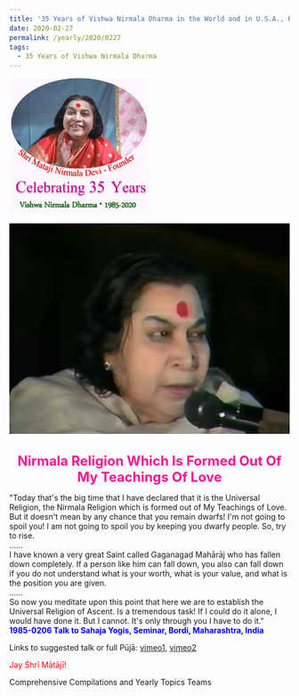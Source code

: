 ```yaml
---
title: '35 Years of Vishwa Nirmala Dharma in the World and in U.S.A., Post 4'
date: 2020-02-27
permalink: /yearly/2020/0227
tags:
  - 35 Years of Vishwa Nirmala Dharma
---
```


<div style="text-align: left"><img src="/images/Celebrating35YearsVishwaNirmalaDharma.png" width="250" /></div><br>

<div style="text-align: center"><img src="/images/image328.png" /></div>

<br>
<p style="color:DeepPink; text-align:center">
<font size="+2"><b>Nirmala Religion Which Is Formed Out Of My Teachings Of Love</b><br></font>
</p>

<p>
"Today that's the big time that I have declared that it is the Universal Religion, the Nirmala Religion which is formed out of My Teachings of Love.<br>
But it doesn't mean by any chance that you remain dwarfs! I'm not going to spoil you! I am not going to spoil you by keeping you dwarfy people. So, try to rise.<br> 
......<br>
I have known a very great Saint called Gaganagaḍ Mahārāj who has fallen down completely. If a person like him can fall down, you also can fall down if you do not understand what is your worth, what is your value, and what is the position you are given.<br>
......<br>
So now you meditate upon this point that here we are to establish the Universal Religion of Ascent. Is a tremendous task! If I could do it alone, I would have done it. But I cannot. It's only through you I have to do it."<br>
<font color="blue"><b>1985-0206 Talk to Sahaja Yogis, Seminar, Bordi, Maharashtra, India</b></font><br>
</p>

Links to suggested talk or full Pūjā: <a href="https://vimeo.com/22474275"> vimeo1</a>, <a href="https://vimeo.com/88515681"> vimeo2</a><br>

<p style="color:red;">Jay Śhrī Mātājī!<br></p>

Comprehensive Compilations and Yearly Topics Teams